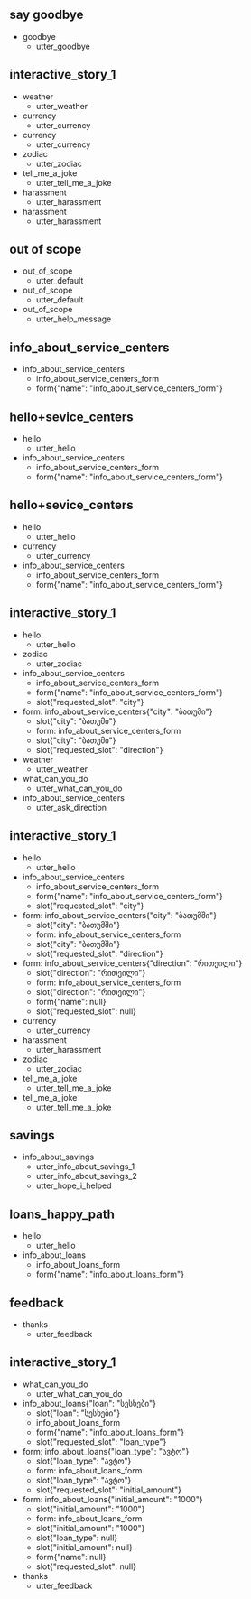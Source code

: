 ## say goodbye
* goodbye
  - utter_goodbye
## interactive_story_1
* weather
    - utter_weather
* currency
    - utter_currency
* currency
    - utter_currency
* zodiac
    - utter_zodiac
* tell_me_a_joke
    - utter_tell_me_a_joke
* harassment
    - utter_harassment
* harassment
    - utter_harassment

## out of scope
* out_of_scope
   - utter_default
* out_of_scope
   - utter_default
* out_of_scope
   - utter_help_message
  
## info_about_service_centers
 * info_about_service_centers
   - info_about_service_centers_form
   - form{"name": "info_about_service_centers_form"}
   
## hello+sevice_centers
 * hello
   - utter_hello
 * info_about_service_centers
   - info_about_service_centers_form
   - form{"name": "info_about_service_centers_form"}

## hello+sevice_centers
 * hello
   - utter_hello
 * currency
   - utter_currency
 * info_about_service_centers
   - info_about_service_centers_form
   - form{"name": "info_about_service_centers_form"}

   
## interactive_story_1
* hello
    - utter_hello
* zodiac
    - utter_zodiac
* info_about_service_centers
    - info_about_service_centers_form
    - form{"name": "info_about_service_centers_form"}
    - slot{"requested_slot": "city"}
* form: info_about_service_centers{"city": "ბათუმი"}
    - slot{"city": "ბათუმი"}
    - form: info_about_service_centers_form
    - slot{"city": "ბათუმი"}
    - slot{"requested_slot": "direction"}
* weather
    - utter_weather
* what_can_you_do
    - utter_what_can_you_do
* info_about_service_centers
    - utter_ask_direction

## interactive_story_1
* hello
    - utter_hello
* info_about_service_centers
    - info_about_service_centers_form
    - form{"name": "info_about_service_centers_form"}
    - slot{"requested_slot": "city"}
* form: info_about_service_centers{"city": "ბათუმში"}
    - slot{"city": "ბათუმში"}
    - form: info_about_service_centers_form
    - slot{"city": "ბათუმში"}
    - slot{"requested_slot": "direction"}
* form: info_about_service_centers{"direction": "რითეილი"}
    - slot{"direction": "რითეილი"}
    - form: info_about_service_centers_form
    - slot{"direction": "რითეილი"}
    - form{"name": null}
    - slot{"requested_slot": null}
* currency
    - utter_currency
* harassment
    - utter_harassment
* zodiac
    - utter_zodiac
* tell_me_a_joke
    - utter_tell_me_a_joke
* tell_me_a_joke
    - utter_tell_me_a_joke
    
    
 ## savings
 
 * info_about_savings
    - utter_info_about_savings_1
    - utter_info_about_savings_2
    - utter_hope_i_helped

 ## loans_happy_path
 
 * hello
   - utter_hello
 * info_about_loans
   - info_about_loans_form
   - form{"name": "info_about_loans_form"}
 
 ## feedback
 
 * thanks
    - utter_feedback   

## interactive_story_1
* what_can_you_do
    - utter_what_can_you_do
* info_about_loans{"loan": "სესხები"}
    - slot{"loan": "სესხები"}
    - info_about_loans_form
    - form{"name": "info_about_loans_form"}
    - slot{"requested_slot": "loan_type"}
* form: info_about_loans{"loan_type": "ავტო"}
    - slot{"loan_type": "ავტო"}
    - form: info_about_loans_form
    - slot{"loan_type": "ავტო"}
    - slot{"requested_slot": "initial_amount"}
* form: info_about_loans{"initial_amount": "1000"}
    - slot{"initial_amount": "1000"}
    - form: info_about_loans_form
    - slot{"initial_amount": "1000"}
    - slot{"loan_type": null}
    - slot{"initial_amount": null}
    - form{"name": null}
    - slot{"requested_slot": null}
* thanks
    - utter_feedback